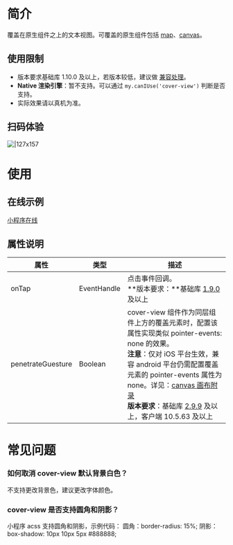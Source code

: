 # 简介

覆盖在原生组件之上的文本视图。可覆盖的原生组件包括 [map](https://opendocs.alipay.com/mini/component/map)、[canvas](https://opendocs.alipay.com/mini/component/canvas)。

## 使用限制

- 版本要求基础库 1.10.0 及以上，若版本较低，建议做 [兼容处理](https://opendocs.alipay.com/mini/framework/compatibility)。
- **Native 渲染引擎**：暂不支持。可以通过 `my.canIUse('cover-view')` 判断是否支持。
- 实际效果请以真机为准。

## 扫码体验

![|127x157](https://gw.alipayobjects.com/mdn/rms_d929c6/afts/img/A*JFj2RaJ7iKEAAAAAAAAAAABjARQnAQ#align=left&display=inline&height=1906&margin=%5Bobject%20Object%5D&originHeight=1906&originWidth=1540&status=done&style=none&width=127)

# 使用

## 在线示例

[小程序在线](https://opendocs.alipay.com/openbox/mini/opendocs/basic-component?view=preview&defaultPage=pages/cover-view/index&defaultOpenedFiles=pages/cover-view/index&theme=light)

## 属性说明

| **属性** | **类型** | **描述** |
| --- | --- | --- |
| onTap | EventHandle | 点击事件回调。<br />**版本要求：**基础库 [1.9.0](https://opendocs.alipay.com/mini/framework/compatibility) 及以上 |
| penetrateGuesture | Boolean | cover-view 组件作为同层组件上方的覆盖元素时，配置该属性实现类似 pointer-events: none 的效果。<br />**注意**：仅对 iOS 平台生效，兼容 android 平台仍需配置覆盖元素的 pointer-events 属性为 none。详见：[canvas 画布附录](https://opendocs.alipay.com/mini/component/canvas#%E9%99%84%E5%BD%95%EF%BC%9A%E5%8E%9F%E7%94%9F%20Canvas%20%E7%BB%84%E4%BB%B6%E9%80%82%E9%85%8D)<br/>**版本要求**：基础库 [2.9.9](https://opendocs.alipay.com/mini/framework/compatibility) 及以上，客户端 10.5.63 及以上 |

# 常见问题

### 如何取消 cover-view 默认背景白色？

不支持更改背景色，建议更改字体颜色。

### cover-view 是否支持圆角和阴影？

小程序 acss 支持圆角和阴影，示例代码： 圆角：border-radius: 15%; 阴影：box-shadow: 10px 10px 5px #888888;
